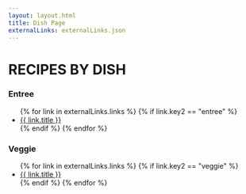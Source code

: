 ```yaml
---
layout: layout.html
title: Dish Page
externalLinks: externalLinks.json
---
```

# RECIPES BY DISH #

### Entree ###
<ul>
    {% for link in externalLinks.links %}
        {% if link.key2 == "entree" %}
            <li><a href="{{ link.url }}">{{ link.title }}</a></li>
        {% endif %} 
    {% endfor %}
</ul>


### Veggie ###
<ul>
    {% for link in externalLinks.links %}
        {% if link.key2 == "veggie" %}
            <li><a href="{{ link.url }}">{{ link.title }}</a></li>
        {% endif %} 
    {% endfor %}
</ul>



